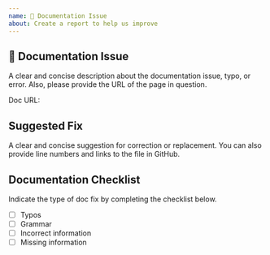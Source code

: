 ```yaml
---
name: 📃 Documentation Issue
about: Create a report to help us improve
---
```


## 📃 Documentation Issue

A clear and concise description about the documentation issue, typo, or error. Also, please provide the URL of the page in question.

Doc URL:

<!--example Doc URL: [Testrunner Toolkit Installation doc url](https://github.com/saucelabs/sauce-docs/blob/master/docs/dev/testrunner-toolkit/installation.md)-->

## Suggested Fix

A clear and concise suggestion for correction or replacement. You can also provide line numbers and links to the file in GitHub.

## Documentation Checklist

Indicate the type of doc fix by completing the checklist below.

- [ ] Typos
- [ ] Grammar
- [ ] Incorrect information
- [ ] Missing information
